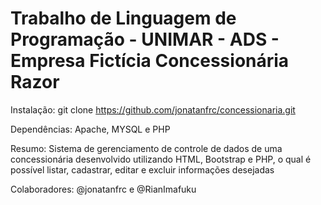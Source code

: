 # Trabalho de Linguagem de Programação - UNIMAR - ADS - Empresa Fictícia Concessionária Razor

Instalação:
git clone https://github.com/jonatanfrc/concessionaria.git

Dependências:
Apache, MYSQL e PHP

Resumo:
Sistema de gerenciamento de controle de dados de uma concessionária desenvolvido utilizando HTML, Bootstrap e PHP, o qual é possível listar, cadastrar, editar e excluir informações desejadas

Colaboradores: @jonatanfrc e @RianImafuku
